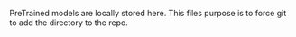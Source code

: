 PreTrained models are locally stored here. This files purpose is to force git to add the directory to the repo.